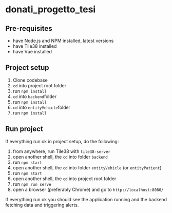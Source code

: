 # donati_progetto_tesi

## Pre-requisites

  - have Node.js and NPM installed, latest versions
  - have Tile38 installed
  - have Vue installed

## Project setup

  1. Clone codebase 
  2. `cd` into project root folder
  3. run `npm install`
  4. `cd` into `backend`folder
  5. run `npm install`
  6. `cd` into `entityVehicle`folder
  7. run `npm install`

## Run project

If everything run ok in project setup, do the following:

  1. from anywhere, run Tile38 with `tile38-server`
  2. open another shell, the `cd` into folder `backend`
  3. run `npm start`
  4. open another shell, the `cd` into folder `entityVehicle` (or `entityPatient`)
  5. run `npm start`
  6. open another shell, the `cd` into project root folder
  7. run `npm run serve`
  8. open a browser (preferably Chrome) and go to `http://localhost:8080/`

If everything run ok you should see the application running and the backend fetching data and triggering alerts.
